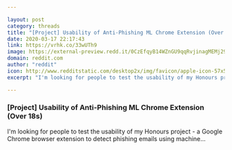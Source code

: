 ```yaml
---

layout: post
category: threads
title: "[Project] Usability of Anti-Phishing ML Chrome Extension (Over 18s)"
date: 2020-03-17 22:17:43
link: https://vrhk.co/33wUTh9
image: https://external-preview.redd.it/0CzEfqyB14WZnGU9qqRvjinagMEMj295DsaWE3ujD3s.jpg?width=1200&height=628.272251309&auto=webp&crop=1200:628.272251309,smart&s=111735354408e27fad43aaf1a80aaddffe3f7394
domain: reddit.com
author: "reddit"
icon: http://www.redditstatic.com/desktop2x/img/favicon/apple-icon-57x57.png
excerpt: "I'm looking for people to test the usability of my Honours project - a Google Chrome browser extension to detect phishing emails using machine..."

---
```


### [Project] Usability of Anti-Phishing ML Chrome Extension (Over 18s)

I'm looking for people to test the usability of my Honours project - a Google Chrome browser extension to detect phishing emails using machine...